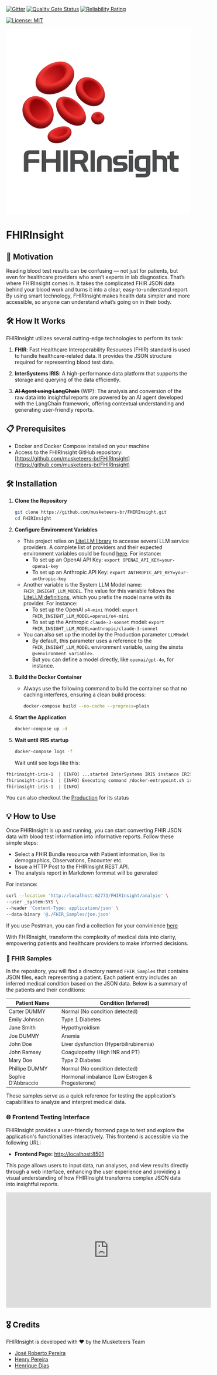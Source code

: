  [![Gitter](https://img.shields.io/badge/Available%20on-Intersystems%20Open%20Exchange-00b2a9.svg)](https://openexchange.intersystems.com/package/intersystems-iris-dev-template)
 [![Quality Gate Status](https://community.objectscriptquality.com/api/project_badges/measure?project=intersystems_iris_community%2Fintersystems-iris-dev-template&metric=alert_status)](https://community.objectscriptquality.com/dashboard?id=intersystems_iris_community%2Fintersystems-iris-dev-template)
 [![Reliability Rating](https://community.objectscriptquality.com/api/project_badges/measure?project=intersystems_iris_community%2Fintersystems-iris-dev-template&metric=reliability_rating)](https://community.objectscriptquality.com/dashboard?id=intersystems_iris_community%2Fintersystems-iris-dev-template)

[![License: MIT](https://img.shields.io/badge/License-MIT-blue.svg?style=flat&logo=AdGuard)](LICENSE)


![FHIRInsight made by AI](./FHIRInsight.png)	

# FHIRInsight
## 🚀 Motivation
Reading blood test results can be confusing — not just for patients, but even for healthcare providers who aren’t experts in lab diagnostics. That’s where FHIRInsight comes in. It takes the complicated FHIR JSON data behind your blood work and turns it into a clear, easy-to-understand report. By using smart technology, FHIRInsight makes health data simpler and more accessible, so anyone can understand what’s going on in their body.

## 🛠️ How It Works
FHIRInsight utilizes several cutting-edge technologies to perform its task:

1. **FHIR**: Fast Healthcare Interoperability Resources (FHIR) standard is used to handle healthcare-related data. It provides the JSON structure required for representing blood test data.

2. **InterSystems IRIS**: A high-performance data platform that supports the storage and querying of the data efficiently.

3. ~~**AI Agent using LangChain**~~ (WIP): The analysis and conversion of the raw data into insightful reports are powered by an AI agent developed with the LangChain framework, offering contextual understanding and generating user-friendly reports.

## 📋 Prerequisites
- Docker and Docker Compose installed on your machine
- Access to the FHIRInsight GitHub repository: [https://github.com/musketeers-br/FHIRInsight](https://github.com/musketeers-br/FHIRInsight)

## 🛠️ Installation

1. **Clone the Repository**
   ```sh
   git clone https://github.com/musketeers-br/FHIRInsight.git
   cd FHIRInsight
   ```

2. **Configure Environment Variables**
   - This project relies on [LiteLLM library](https://github.com/BerriAI/litellm) to accesse several LLM service providers. A complete list of providers and their expected environment variables could be found [here](https://docs.litellm.ai/docs/providers). For instance:
     - To set up an OpenAI API Key: `export OPENAI_API_KEY=your-openai-key`
     - To set up an Anthropic API Key: `export ANTHROPIC_API_KEY=your-anthropic-key`
   - Another variable is the System LLM Model name: `FHIR_INSIGHT_LLM_MODEL`. The value for this variable follows the [LiteLLM definitions](https://docs.litellm.ai/docs/#basic-usage), which you prefix the model name with its provider. For instance:
     - To set up the OpenAI `o4-mini` model: `export FHIR_INSIGHT_LLM_MODEL=openai/o4-mini`
     - To set up the Anthropic `claude-3-sonnet` model: `export FHIR_INSIGHT_LLM_MODEL=anthropic/claude-3-sonnet`
   - You can also set up the model by the Production parameter `LLMModel`
     - By default, this parameter uses a reference to the `FHIR_INSIGHT_LLM_MODEL` environment variable, using the sinxta `@<environment variable>`.
     - But you can define a model directly, like `openai/gpt-4o`, for instance.

3. **Build the Docker Container**
   - Always use the following command to build the container so that no caching interferes, ensuring a clean build process:
     ```sh
     docker-compose build --no-cache --progress=plain
     ```

4. **Start the Application**
   ```sh
   docker-compose up -d
   ```

5. **Wait until IRIS startup**
   ```sh
   docker-compose logs -f
   ```
   Wait until see logs like this:
```bash
fhirinsight-iris-1  | [INFO] ...started InterSystems IRIS instance IRIS
fhirinsight-iris-1  | [INFO] Executing command /docker-entrypoint.sh iris-after-start ...
fhirinsight-iris-1  | [INFO]
```
You can also checkout the [Production](http://localhost:62773/csp/healthshare/irisapp/EnsPortal.ProductionConfig.zen?PRODUCTION=dc.FHIRInsight.i14y.FHIRAnalyzerProduction) for its status

## 💡 How to Use

Once FHIRInsight is up and running, you can start converting FHIR JSON data with blood test information into informative reports. Follow these simple steps:

- Select a FHIR Bundle resource with Patient information, like its demographics, Observations, Encounter etc.
- Issue a HTTP Post to the FHIRInsight REST API.
- The analysis report in Markdown formmat will be gererated

For instance:

```bash
curl --location 'http://localhost:62773/FHIRInsight/analyze' \
--user _system:SYS \
--header 'Content-Type: application/json' \
--data-binary '@./FHIR_Samples/joe.json'
```

If you use Postman, you can find a collection for your convinience [here](./postman/FHIRInsights.postman_collection.json)

With FHIRInsight, transform the complexity of medical data into clarity, empowering patients and healthcare providers to make informed decisions.

### 📂 FHIR Samples
In the repository, you will find a directory named `FHIR_Samples` that contains JSON files, each representing a patient. Each patient entry includes an inferred medical condition based on the JSON data. Below is a summary of the patients and their conditions:

| Patient Name      | Condition (Inferred)                               |
|-------------------|----------------------------------------------------|
| Carter DUMMY      | Normal (No condition detected)                     |
| Emily Johnson     | Type 1 Diabetes                                    |
| Jane Smith        | Hypothyroidism                                     |
| Joe DUMMY         | Anemia                                             |
| John Doe          | Liver dysfunction (Hyperbilirubinemia)             |
| John Ramsey       | Coagulopathy (High INR and PT)                     |
| Mary Doe          | Type 2 Diabetes                                    |
| Phillipe DUMMY    | Normal (No condition detected)                     |
| Sophie D'Abbraccio| Hormonal imbalance (Low Estrogen & Progesterone)   |

These samples serve as a quick reference for testing the application's capabilities to analyze and interpret medical data.

### 🌐 Frontend Testing Interface
FHIRInsight provides a user-friendly frontend page to test and explore the application's functionalities interactively. This frontend is accessible via the following URL:

- **Frontend Page:** [http://localhost:8501](http://localhost:8501)

This page allows users to input data, run analyses, and view results directly through a web interface, enhancing the user experience and providing a visual understanding of how FHIRInsight transforms complex JSON data into insightful reports.

<iframe width="560" height="315" src="https://www.youtube.com/embed/pNae4awjuz4?si=z58vm64882PtbDe2" title="YouTube video player" frameborder="0" allow="accelerometer; autoplay; clipboard-write; encrypted-media; gyroscope; picture-in-picture; web-share" referrerpolicy="strict-origin-when-cross-origin" allowfullscreen></iframe>

## 🎖️ Credits
FHIRInsight is developed with ❤️ by the Musketeers Team

* [José Roberto Pereira](https://community.intersystems.com/user/jos%C3%A9-roberto-pereira-0)
* [Henry Pereira](https://community.intersystems.com/user/henry-pereira)
* [Henrique Dias](https://community.intersystems.com/user/henrique-dias-2)
